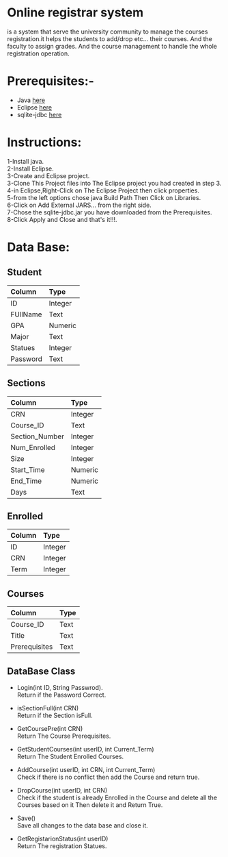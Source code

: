 # Online registrar system
is a system that serve the university community to manage the courses registration.it helps the students to add/drop etc... their courses. And the faculty to assign grades. And the course management to handle the whole registration operation.

# Prerequisites:-
- Java   [here](https://www.java.com/en/download/)
- Eclipse   [here](https://www.eclipse.org/downloads/)
- sqlite-jdbc   [here](https://bitbucket.org/xerial/sqlite-jdbc/downloads/)  

# Instructions:
1-Install java.   
2-Install Eclipse.   
3-Create and Eclipse project.   
3-Clone This  Project files into The Eclipse project you had created in step 3.   
4-in Eclipse,Right-Click on The Eclipse Project then click properties.   
5-from the left options chose  java Build Path Then Click on Libraries.    
6-Click on Add External JARS... from the right side.     
7-Chose the sqlite-jdbc.jar you have downloaded from the Prerequisites.    
8-Click Apply and Close and that's it!!!.    
# Data Base:    
## Student  
| Column        | Type    |
| :-------      | :-------|
| ID            | Integer |
| FUllName      | Text    |
| GPA           | Numeric |
| Major         | Text    |
| Statues       | Integer |
| Password      | Text    |   
## Sections
| Column        | Type    |
| :-------      | :-------|
| CRN           | Integer |
| Course_ID     | Text    |
| Section_Number| Integer |
| Num_Enrolled  | Integer |
| Size          | Integer |
| Start_Time    | Numeric |
| End_Time      | Numeric |
| Days          | Text    |   
## Enrolled
| Column        | Type    |
| :-------      | :-------|
| ID            | Integer |
| CRN           | Integer |
| Term          | Integer |  
## Courses  
| Column        | Type    |
| :-------      | :-------|
| Course_ID     | Text    |
| Title         | Text    |
| Prerequisites | Text    |      
## DataBase Class
*   Login(int ID, String Passwrod).        
         Return if the Password Correct.   

*   isSectionFull(int CRN)   
         Return if the Section isFull.

*  GetCoursePre(int CRN)    
         Return The Course  Prerequisites.

*  GetStudentCourses(int userID, int Current_Term)  
         Return The Student Enrolled  Courses.  

*  AddCourse(int userID, int CRN, int Current_Term)   
         Check if there is no conflict then add the Course and return true.  

*  DropCourse(int userID, int CRN)    
         Check if the student is already Enrolled in the Course and delete all the Courses based on it Then delete it and Return True.   

*  Save()   
         Save all changes to the data base and close it.

*  GetRegistarionStatus(int userID)   
         Return The registration Statues.   

